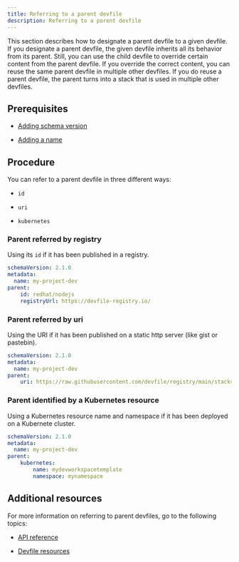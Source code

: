 ```yaml
---
title: Referring to a parent devfile
description: Referring to a parent devfile
---
```


This section describes how to designate a parent devfile to a given
devfile. If you designate a parent devfile, the given devfile inherits
all its behavior from its parent. Still, you can use the child devfile
to override certain content from the parent devfile. If you override the
correct content, you can reuse the same parent devfile in multiple other
devfiles. If you do reuse a parent devfile, the parent turns into a
stack that is used in multiple other devfiles.

## Prerequisites

- [Adding schema version](./versions)

- [Adding a name](./metadata)

## Procedure

You can refer to a parent devfile in three different ways:

- `id`

- `uri`

- `kubernetes`

### Parent referred by registry

Using its `id` if it has been published in a registry.

```yaml {% filename="devfile.yaml" %}
schemaVersion: 2.1.0
metadata:
  name: my-project-dev
parent:
    id: redhat/nodejs
    registryUrl: https://devfile-registry.io/
```

### Parent referred by uri

Using the URI if it has been published on a static http server (like
gist or pastebin).

```yaml {% filename="devfile.yaml" %}
schemaVersion: 2.1.0
metadata:
  name: my-project-dev
parent:
    uri: https://raw.githubusercontent.com/devfile/registry/main/stacks/nodejs/devfile.yaml
```

### Parent identified by a Kubernetes resource

Using a Kubernetes resource name and namespace if it has been deployed
on a Kubernete cluster.

```yaml {% filename="devfile.yaml" %}
schemaVersion: 2.1.0
metadata:
  name: my-project-dev
parent:
    kubernetes:
        name: mydevworkspacetemplate
        namespace: mynamespace
```

## Additional resources

For more information on referring to parent devfiles, go to the
following topics:

- [API reference](./devfile-schema)

- [Devfile resources](./resources)
